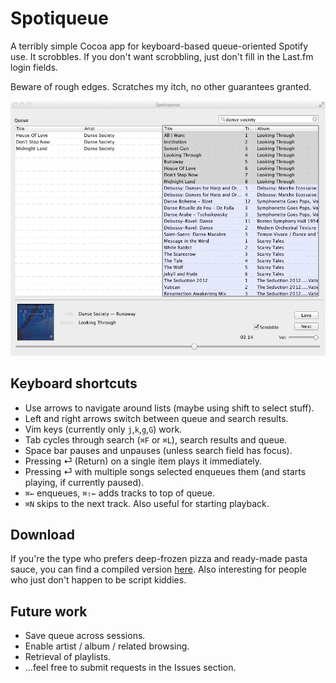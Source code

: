 Spotiqueue
==========

A terribly simple Cocoa app for keyboard-based queue-oriented Spotify use. It scrobbles. If you don't want scrobbling, just don't fill in the Last.fm login fields.

Beware of rough edges. Scratches my itch, no other guarantees granted.

![An obligatory screenshot. Should give an idea of what the point of the app is.](img/screenshot1.png)

Keyboard shortcuts
------------------

* Use arrows to navigate around lists (maybe using shift to select stuff).
* Left and right arrows switch between queue and search results.
* Vim keys (currently only `j`,`k`,`g`,`G`) work.
* Tab cycles through search (`⌘F` or `⌘L`), search results and queue.
* Space bar pauses and unpauses (unless search field has focus).
* Pressing ⏎ (Return) on a single item plays it immediately.
* Pressing ⏎ with multiple songs selected enqueues them (and starts playing, if currently paused).
* `⌘←` enqueues, `⌘⇧←` adds tracks to top of queue.
* `⌘N` skips to the next track. Also useful for starting playback.

Download
--------

If you're the type who prefers deep-frozen pizza and ready-made pasta sauce, you can find a compiled version [here](http://www.denknerd.org/files/Spotiqueue.app.zip). Also interesting for people who just don't happen to be script kiddies.

Future work
-----------

* Save queue across sessions.
* Enable artist / album / related browsing.
* Retrieval of playlists.
* ...feel free to submit requests in the Issues section.
